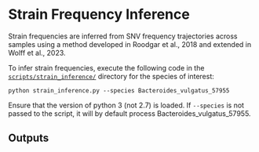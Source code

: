 # Strain Frequency Inference

Strain frequencies are inferred from SNV frequency trajectories across samples using a method developed in Roodgar et al., 2018 and extended in Wolff et al., 2023. 

To infer strain frequencies, execute the following code in the [`scripts/strain_inference/`](https://github.com/garudlab/Wasney-Briscoe-2024/tree/main/scripts/strain_inference) directory for the species of interest:

```
python strain_inference.py --species Bacteroides_vulgatus_57955
```

Ensure that the version of python 3 (not 2.7) is loaded. If `--species` is not passed to the script, it will by default process Bacteroides_vulgatus_57955.

## Outputs


